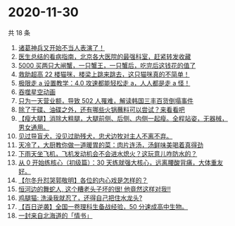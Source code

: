 # 2020-11-30

共 18 条

<!-- BEGIN ZHIHUVIDEO -->
<!-- 最后更新时间 Mon Nov 30 2020 07:05:54 GMT+0800 (CST) -->
1. [诸葛神兵又开始不当人表演了！](https://www.zhihu.com/zvideo/1316446210400972800)
1. [医生总结的看病指南，北京各大医院的最强科室，赶紧转发收藏](https://www.zhihu.com/zvideo/1316166336116781056)
1. [5000 买两只大闸蟹，一只蟹王，一只蟹后，吃完后这钱花的值了](https://www.zhihu.com/zvideo/1316296929690206208)
1. [救助超高 22 楼猫咪，楼梁上跳来跳去，这只猫咪真的不简单！](https://www.zhihu.com/zvideo/1316398457633292288)
1. [极限走 a 设置教学：4.0 攻速都能轻松走 a，人人都是走 a 怪！](https://www.zhihu.com/zvideo/1316501203011395584)
1. [吞噬星空动画](https://www.zhihu.com/zvideo/1316423570092589056)
1. [只为一天营业额，导致 502 人罹难，解读韩国三丰百货倒塌事件](https://www.zhihu.com/zvideo/1314876448067411968)
1. [除了干碟、油碟之外，还有哪些火锅蘸料可以尝试？来看看吧](https://www.zhihu.com/zvideo/1316456446418911232)
1. [【瘦大腿】消除大粗腿，大腿前侧、后侧、内侧一起瘦。全程站姿，无器械，男女通用。](https://www.zhihu.com/zvideo/1314941111619141632)
1. [见过导盲犬，没见过助残犬，忠犬边牧对主人不离不弃。](https://www.zhihu.com/zvideo/1316354995776659456)
1. [天冷了，大厨教你做一道暖胃的菜：肉片连汤，汤鲜味美喝着真得劲](https://www.zhihu.com/zvideo/1316087567037718528)
1. [下雨天坐飞机，飞机发动机会不会进水熄火？这玩意儿咋防水的？](https://www.zhihu.com/zvideo/1316084466331590656)
1. [从 0 开始练核心（初级篇）：30 天练就强大核心，远离腰酸背痛，大体重友好。](https://www.zhihu.com/zvideo/1316396266776387584)
1. [【尔冬升怼哭郭敬明】各位的内心戏是怎样的？](https://www.zhihu.com/zvideo/1316488390951124992)
1. [恒河边的舞蛇人, 这个糟老头子坏的很! 他竟然这样对我!!](https://www.zhihu.com/zvideo/1316449690615619584)
1. [鸡腿猫: 洗澡我就忍了，还得自己把住水龙头?](https://www.zhihu.com/zvideo/1315694373623861248)
1. [【百日逆袭】全国一卷理科生备战经验，50 分速成高中生物。](https://www.zhihu.com/zvideo/1315657984442769408)
1. [一封来自北海道的「情书」](https://www.zhihu.com/zvideo/1314591889002696704)
<!-- END ZHIHUVIDEO -->

